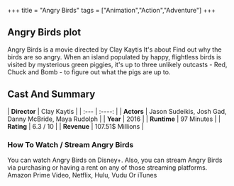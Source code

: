 +++
title = "Angry Birds"
tags = ["Animation","Action","Adventure"]
+++
## Angry Birds plot
Angry Birds is a movie directed by Clay Kaytis It's about Find out why the birds are so angry. When an island populated by happy, flightless birds is visited by mysterious green piggies, it's up to three unlikely outcasts - Red, Chuck and Bomb - to figure out what the pigs are up to.
## Cast And Summary
| **Director**      | Clay Kaytis |
    | :---        |    :----:   |
    |  **Actors** | Jason Sudeikis, Josh Gad, Danny McBride, Maya Rudolph |
    | **Year**   | 2016    |
    |  **Runtime** | 97 Minutes |
    |  **Rating** | 6.3 / 10 | 
    |  **Revenue** | 107.51$ Millions |
### How To Watch / Stream Angry Birds
You can watch Angry Birds on Disney+.
Also, you can stream Angry Birds via purchasing or having a rent on any of those streaming platforms.
Amazon Prime Video, Netflix, Hulu, Vudu Or iTunes